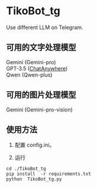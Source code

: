 # TikoBot_tg
Use different LLM on Telegram.

## 可用的文字处理模型
Gemini (Gemini-pro)\
GPT-3.5 ([ChatAnywhere](https://github.com/chatanywhere/GPT_API_free)) \
Qwen (Qwen-plus)

## 可用的图片处理模型
Gemini (Gemini-pro-vision)

## 使用方法
1. 配置 config.ini。

2. 运行
```
cd ./TikoBot_tg
pip install  -r requirements.txt
python  TikoBot_tg.py
```